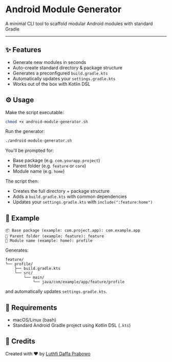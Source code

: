 # Android Module Generator

A minimal CLI tool to scaffold modular Android modules with standard Gradle

---

## ✨ Features

- Generate new modules in seconds
- Auto-create standard directory & package structure
- Generates a preconfigured `build.gradle.kts`
- Automatically updates your `settings.gradle.kts`
- Works out of the box with Kotlin DSL

## ⚙️ Usage

Make the script executable:
```bash
chmod +x android-module-generator.sh
```

Run the generator:
```bash
./android-module-generator.sh
```

You'll be prompted for:
- Base package (e.g. `com.yourapp.project`)
- Parent folder (e.g. `feature` or `core`)
- Module name (e.g. `home`)

The script then:
- Creates the full directory + package structure
- Adds a `build.gradle.kts` with common dependencies
- Updates your `settings.gradle.kts` with `include(":feature:home")`

## 🚀 Example

```
📦 Base package (example: com.project.app): com.example.app
📁 Parent folder (example: feature): feature
🧩 Module name (example: home): profile
```

Generates:

```
feature/
└── profile/
    ├── build.gradle.kts
    └── src/
        └── main/
            └── java/com/example/app/feature/profile
```

and automatically updates `settings.gradle.kts`.

## 📂 Requirements

- macOS/Linux (bash)
- Standard Android Gradle project using Kotlin DSL (`.kts`)

## 🙌 Credits

Created with ❤️ by [Luthfi Daffa Prabowo](https://linkedin.com/in/luthfi-daffa-prabowo)
